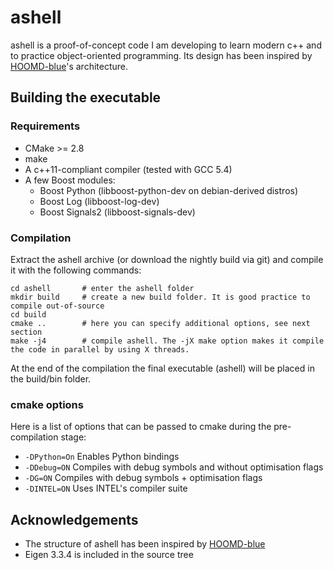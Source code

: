 # ashell

ashell is a proof-of-concept code I am developing to learn modern c++ and to practice object-oriented programming. Its design has been inspired by [HOOMD-blue](http://glotzerlab.engin.umich.edu/hoomd-blue/)'s architecture.

## Building the executable

### Requirements

* CMake >= 2.8
* make
* A c++11-compliant compiler (tested with GCC 5.4)
* A few Boost modules:
    * Boost Python (libboost-python-dev on debian-derived distros)
    * Boost Log (libboost-log-dev) 
    * Boost Signals2 (libboost-signals-dev)

### Compilation

Extract the ashell archive (or download the nightly build via git) and compile it with the following commands:

	cd ashell		# enter the ashell folder
	mkdir build 	# create a new build folder. It is good practice to compile out-of-source
	cd build
	cmake ..		# here you can specify additional options, see next section
	make -j4		# compile ashell. The -jX make option makes it compile the code in parallel by using X threads.

At the end of the compilation the final executable (ashell) will be placed in the build/bin folder.

### cmake options

Here is a list of options that can be passed to cmake during the pre-compilation stage:

* `-DPython=On`			Enables Python bindings
* `-DDebug=ON`				Compiles with debug symbols and without optimisation flags
* `-DG=ON`				Compiles with debug symbols + optimisation flags
* `-DINTEL=ON`				Uses INTEL's compiler suite

## Acknowledgements

* The structure of ashell has been inspired by [HOOMD-blue](http://glotzerlab.engin.umich.edu/hoomd-blue/)
* Eigen 3.3.4 is included in the source tree
